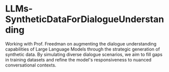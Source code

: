 # LLMs-SyntheticDataForDialogueUnderstanding
Working with Prof. Freedman on augmenting the dialogue understanding capabilities of Large Language Models through the strategic generation of synthetic data. By simulating diverse dialogue scenarios, we aim to fill gaps in training datasets and refine the model's responsiveness to nuanced conversational contexts.
